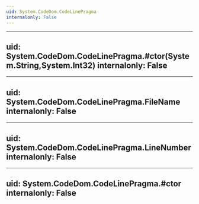 ```yaml
---
uid: System.CodeDom.CodeLinePragma
internalonly: False
---
```


---
uid: System.CodeDom.CodeLinePragma.#ctor(System.String,System.Int32)
internalonly: False
---

---
uid: System.CodeDom.CodeLinePragma.FileName
internalonly: False
---

---
uid: System.CodeDom.CodeLinePragma.LineNumber
internalonly: False
---

---
uid: System.CodeDom.CodeLinePragma.#ctor
internalonly: False
---
